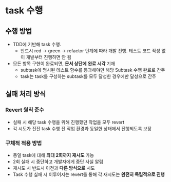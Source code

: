 # task 수행

## 수행 방법
- TDD에 기반해 task 수행.
    - 반드시 red -> green -> refactor 단계에 따라 개발 진행. 테스트 코드 작성 없이 개발부터 진행하면 안 됨
- 모든 항목 구현이 완료되면, **문서 상단에** **완료 시각** 기재
    - subtask에 명시된 테스트 함수를 통과해야만 해당 Subtask 수행 완료로 간주
    - task는 task를 구성하는 subtask를 모두 달성한 경우에만 달성으로 간주

## 실패 처리 방식
### Revert 원칙 준수
- 실패 시 해당 task 수행을 위해 진행했던 작업을 모두 revert
- 각 시도가 진전 task 수행 전 작업 환경과 동일한 상태에서 진행되도록 보장

### 구체적 적용 방법
- 동일 task에 대해 **최대 2회까지 재시도** 가능
- 2회 실패 시 중단하고 개발자에게 중단 사실 알림
- 재시도 시 반드시 이전과 **다른 방식으로** 시도
- Task 수행 실패 시 이루어지는 revert를 통해 각 재시도는 **완전히 독립적으로 진행**